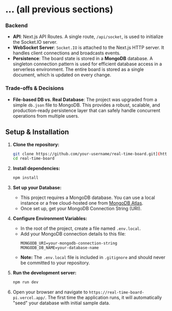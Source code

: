 # ... (all previous sections)

### Backend

*   **API**: Next.js API Routes. A single route, `/api/socket`, is used to initialize the Socket.IO server.
*   **WebSocket Server**: `Socket.IO` is attached to the Next.js HTTP server. It handles client connections and broadcasts events.
*   **Persistence**: The board state is stored in a **MongoDB** database. A singleton connection pattern is used for efficient database access in a serverless environment. The entire board is stored as a single document, which is updated on every change.

### Trade-offs & Decisions

*   **File-based DB vs. Real Database**: The project was upgraded from a simple `db.json` file to MongoDB. This provides a robust, scalable, and production-ready persistence layer that can safely handle concurrent operations from multiple users.

## Setup & Installation

1.  **Clone the repository:**
    ```bash
    git clone https://github.com/your-username/real-time-board.git](https://github.com/Mehboobiqbal-dev/real-time-board
    cd real-time-board
    ```

2.  **Install dependencies:**
    ```bash
    npm install
    ```

3.  **Set up your Database:**
    *   This project requires a MongoDB database. You can use a local instance or a free cloud-hosted one from [MongoDB Atlas](https://www.mongodb.com/cloud/atlas/register).
    *   Once set up, get your MongoDB Connection String (URI).

4.  **Configure Environment Variables:**
    *   In the root of the project, create a file named `.env.local`.
    *   Add your MongoDB connection details to this file:
        ```
        MONGODB_URI=your-mongodb-connection-string
        MONGODB_DB_NAME=your-database-name
        ```
    *   **Note:** The `.env.local` file is included in `.gitignore` and should never be committed to your repository.

5.  **Run the development server:**
    ```bash
    npm run dev
    ```

6.  Open your browser and navigate to `https://real-time-board-pi.vercel.app/`. The first time the application runs, it will automatically "seed" your database with initial sample data.


